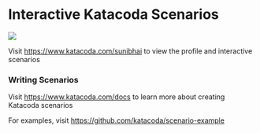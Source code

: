 # Interactive Katacoda Scenarios

[![](http://shields.katacoda.com/katacoda/sunibhai/count.svg)](https://www.katacoda.com/sunibhai "Get your profile on Katacoda.com")

Visit https://www.katacoda.com/sunibhai to view the profile and interactive scenarios

### Writing Scenarios
Visit https://www.katacoda.com/docs to learn more about creating Katacoda scenarios

For examples, visit https://github.com/katacoda/scenario-example
